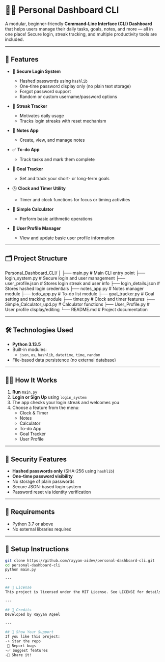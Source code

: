 # 🧑‍💻 Personal Dashboard CLI

A modular, beginner-friendly **Command-Line Interface (CLI) Dashboard** that helps users manage their daily tasks, goals, notes, and more — all in one place! Secure login, streak tracking, and multiple productivity tools are included.

---

## 🚀 Features

- 🔐 **Secure Login System**  
  - Hashed passwords using `hashlib`  
  - One-time password display only (no plain text storage)  
  - Forgot password support  
  - Random or custom username/password options

- 📅 **Streak Tracker**  
  - Motivates daily usage  
  - Tracks login streaks with reset mechanism

- 📝 **Notes App**  
  - Create, view, and manage notes

- ✅ **To-do App**  
  - Track tasks and mark them complete

- 🎯 **Goal Tracker**  
  - Set and track your short- or long-term goals

- 🕒 **Clock and Timer Utility**  
  - Timer and clock functions for focus or timing activities

- 🧮 **Simple Calculator**  
  - Perform basic arithmetic operations

- 👤 **User Profile Manager**  
  - View and update basic user profile information

---

## 🗂️ Project Structure
Personal_Dashboard_CLI/
│
├── main.py # Main CLI entry point
├── login_system.py # Secure login and user management
├── user_profile.json # Stores login streak and user info
├── login_details.json # Stores hashed login credentials
├── notes_app.py # Notes manager module
├── todo_app.py # To-do list module
├── goal_tracker.py # Goal setting and tracking module
├── timer.py # Clock and timer features
├── Simple_Calculator_upd.py # Calculator functions
├── User_Profile.py # User profile display/editing
└── README.md # Project documentation

---

## 🛠️ Technologies Used

- **Python 3.13.5**
- Built-in modules:
  - `json`, `os`, `hashlib`, `datetime`, `time`, `random`
- File-based data persistence (no external database)

---

## 🧑‍🏫 How It Works

1. **Run** `main.py`  
2. **Login or Sign Up** using `login_system`  
3. The app checks your login streak and welcomes you  
4. Choose a feature from the menu:
    - Clock & Timer
    - Notes
    - Calculator
    - To-do App
    - Goal Tracker
    - User Profile

---

## 🧪 Security Features

- **Hashed passwords only** (SHA-256 using `hashlib`)
- **One-time password visibility**
- No storage of plain passwords
- Secure JSON-based login system
- Password reset via identity verification

---

## 📌 Requirements

- Python 3.7 or above
- No external libraries required

---

## 🧰 Setup Instructions

```bash
git clone https://github.com/rayyan-aidev/personal-dashboard-cli.git
cd personal-dashboard-cli
python main.py

---

## 📄 License
This project is licensed under the MIT License. See LICENSE for details.

---

## 🙌 Credits
Developed by Rayyan Aqeel

---

## 🌟 Show Your Support
If you like this project:
-⭐ Star the repo
-🐛 Report bugs
-✅ Suggest features
-🔗 Share it!

